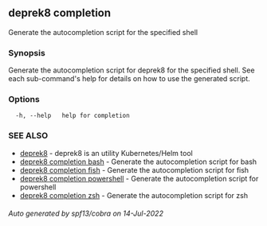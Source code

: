 ## deprek8 completion

Generate the autocompletion script for the specified shell

### Synopsis

Generate the autocompletion script for deprek8 for the specified shell.
See each sub-command's help for details on how to use the generated script.


### Options

```
  -h, --help   help for completion
```

### SEE ALSO

* [deprek8](deprek8.md)	 - deprek8 is an utility Kubernetes/Helm tool
* [deprek8 completion bash](deprek8_completion_bash.md)	 - Generate the autocompletion script for bash
* [deprek8 completion fish](deprek8_completion_fish.md)	 - Generate the autocompletion script for fish
* [deprek8 completion powershell](deprek8_completion_powershell.md)	 - Generate the autocompletion script for powershell
* [deprek8 completion zsh](deprek8_completion_zsh.md)	 - Generate the autocompletion script for zsh

###### Auto generated by spf13/cobra on 14-Jul-2022
